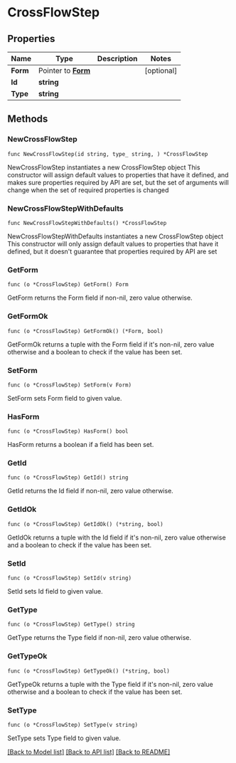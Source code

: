 # CrossFlowStep

## Properties

Name | Type | Description | Notes
------------ | ------------- | ------------- | -------------
**Form** | Pointer to [**Form**](Form.md) |  | [optional] 
**Id** | **string** |  | 
**Type** | **string** |  | 

## Methods

### NewCrossFlowStep

`func NewCrossFlowStep(id string, type_ string, ) *CrossFlowStep`

NewCrossFlowStep instantiates a new CrossFlowStep object
This constructor will assign default values to properties that have it defined,
and makes sure properties required by API are set, but the set of arguments
will change when the set of required properties is changed

### NewCrossFlowStepWithDefaults

`func NewCrossFlowStepWithDefaults() *CrossFlowStep`

NewCrossFlowStepWithDefaults instantiates a new CrossFlowStep object
This constructor will only assign default values to properties that have it defined,
but it doesn't guarantee that properties required by API are set

### GetForm

`func (o *CrossFlowStep) GetForm() Form`

GetForm returns the Form field if non-nil, zero value otherwise.

### GetFormOk

`func (o *CrossFlowStep) GetFormOk() (*Form, bool)`

GetFormOk returns a tuple with the Form field if it's non-nil, zero value otherwise
and a boolean to check if the value has been set.

### SetForm

`func (o *CrossFlowStep) SetForm(v Form)`

SetForm sets Form field to given value.

### HasForm

`func (o *CrossFlowStep) HasForm() bool`

HasForm returns a boolean if a field has been set.

### GetId

`func (o *CrossFlowStep) GetId() string`

GetId returns the Id field if non-nil, zero value otherwise.

### GetIdOk

`func (o *CrossFlowStep) GetIdOk() (*string, bool)`

GetIdOk returns a tuple with the Id field if it's non-nil, zero value otherwise
and a boolean to check if the value has been set.

### SetId

`func (o *CrossFlowStep) SetId(v string)`

SetId sets Id field to given value.


### GetType

`func (o *CrossFlowStep) GetType() string`

GetType returns the Type field if non-nil, zero value otherwise.

### GetTypeOk

`func (o *CrossFlowStep) GetTypeOk() (*string, bool)`

GetTypeOk returns a tuple with the Type field if it's non-nil, zero value otherwise
and a boolean to check if the value has been set.

### SetType

`func (o *CrossFlowStep) SetType(v string)`

SetType sets Type field to given value.



[[Back to Model list]](../README.md#documentation-for-models) [[Back to API list]](../README.md#documentation-for-api-endpoints) [[Back to README]](../README.md)


